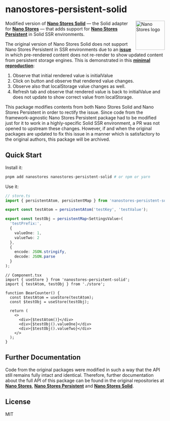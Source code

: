 # nanostores-persistent-solid

<img align="right" width="92" height="92" title="Nano Stores logo"
     src="https://nanostores.github.io/nanostores/logo.svg">

Modified version of **[Nano Stores Solid]** — the Solid adapter for **[Nano Stores]** — that adds support for **[Nano Stores Persistent]** in Solid SSR environments.

The original version of Nano Stores Solid does not support Nano Stores Persistent in SSR environments due to an **[issue]** in which pre-rendered content does not re-render to show updated content from persistent storage engines. This is demonstrated in this **[minimal reproduction]**:

1. Observe that initial rendered value is initialValue
2. Click on button and observe that rendered value changes.
3. Observe also that localStorage value changes as well.
4. Refresh tab and observe that rendered value is back to initialValue and does not update to show correct value from localStorage.

This package modifies contents from both Nano Stores Solid and Nano Stores Persistent in order to rectify the issue. Since code from the framework-agnostic Nano Stores Persistent package had to be modified just for it to work in a highly-specific Solid SSR environment, a PR was not opened to upstream these changes. However, if and when the original packages are updated to fix this issue in a manner which is satisfactory to the original authors, this package will be archived.

[nano stores solid]: https://github.com/nanostores/solid
[nano stores]: https://github.com/nanostores/nanostores
[nano stores persistent]: https://github.com/nanostores/persistent
[minimal reproduction]: https://stackblitz.com/edit/github-kbyuhy
[issue]: https://github.com/nanostores/solid/issues/11

## Quick Start

Install it:

```bash
pnpm add nanostores nanostores-persistent-solid # or npm or yarn
```

Use it:

```ts
// store.ts
import { persistentAtom, persistentMap } from 'nanostores-persistent-solid';

export const testAtom = persistentAtom('testKey', 'testValue');

export const testObj = persistentMap<SettingsValue>(
  'testPrefix:',
  {
    valueOne: 1,
    valueTwo: 2
  },
  {
    encode: JSON.stringify,
    decode: JSON.parse
  }
);
```

```tsx
// Component.tsx
import { useStore } from 'nanostores-persistent-solid';
import { testAtom, testObj } from './store';

function BearCounter() {
  const $testAtom = useStore(testAtom);
  const $testObj = useStore(testObj);

  return (
    <>
      <div>{$testAtom()}</div>
      <div>{$testObj().valueOne}</div>
      <div>{$testObj().valueTwo}</div>
    </>
  );
}
```

## Further Documentation

Code from the original packages were modified in such a way that the API still remains fully intact and identical. Therefore, further documentation about the full API of this package can be found in the original repositories at **[Nano Stores]**, **[Nano Stores Persistent]** and **[Nano Stores Solid]**.

## License

MIT
